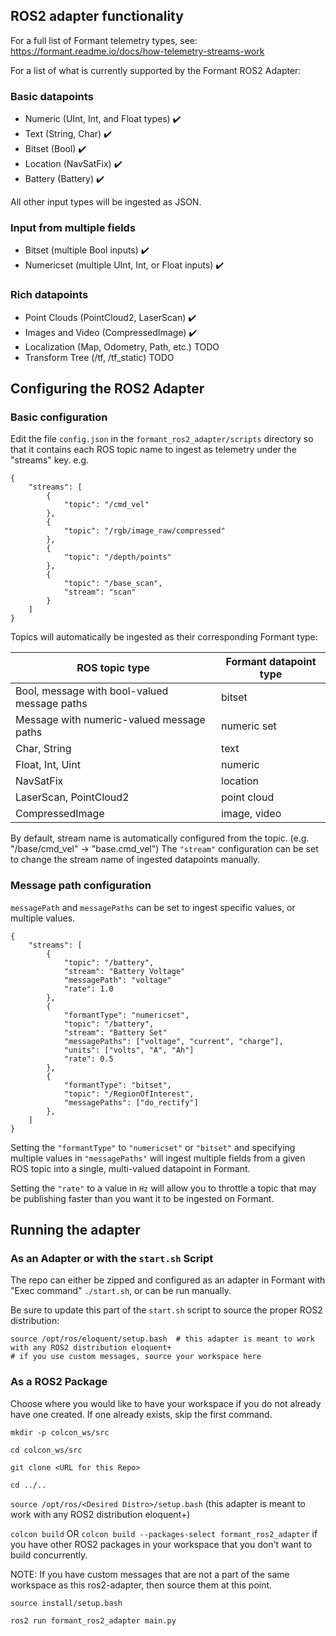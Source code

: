 ## ROS2 adapter functionality

For a full list of Formant telemetry types, see: https://formant.readme.io/docs/how-telemetry-streams-work

For a list of what is currently supported by the Formant ROS2 Adapter:

### Basic datapoints
- Numeric (UInt, Int, and Float types) :heavy_check_mark:
- Text (String, Char) :heavy_check_mark:
- Bitset (Bool) :heavy_check_mark:
- Location (NavSatFix) :heavy_check_mark:
- Battery (Battery) :heavy_check_mark:

All other input types will be ingested as JSON.

### Input from multiple fields
- Bitset (multiple Bool inputs) :heavy_check_mark:
- Numericset (multiple UInt, Int, or Float inputs) :heavy_check_mark:

### Rich datapoints
- Point Clouds (PointCloud2, LaserScan) :heavy_check_mark:
- Images and Video (CompressedImage) :heavy_check_mark:
- Localization (Map, Odometry, Path, etc.) TODO 
- Transform Tree (/tf, /tf_static) TODO

## Configuring the ROS2 Adapter

### Basic configuration

Edit the file `config.json` in the `formant_ros2_adapter/scripts` directory so that it contains each ROS topic name to ingest as telemetry under the "streams" key. e.g.

```
{
    "streams": [
        {
            "topic": "/cmd_vel"
        },
        {
            "topic": "/rgb/image_raw/compressed"
        },
        {
            "topic": "/depth/points"
        },
        {
            "topic": "/base_scan",
            "stream": "scan"
        }
    ]
}
```

Topics will automatically be ingested as their corresponding Formant type:

| ROS topic type                               | Formant datapoint type |
|----------------------------------------------|------------------------|
| Bool, message with bool-valued message paths | bitset                 |
| Message with numeric-valued message paths    | numeric set            |
| Char, String                                 | text                   |
| Float, Int, Uint                             | numeric                |
| NavSatFix                                    | location               |
| LaserScan, PointCloud2                       | point cloud            |
| CompressedImage                              | image, video           |

By default, stream name is automatically configured from the topic. (e.g. "/base/cmd_vel" -> "base.cmd_vel") The `"stream"` configuration can be set to change the stream name of ingested datapoints manually.

### Message path configuration

`messagePath` and `messagePaths` can be set to ingest specific values, or multiple values.

```
{
    "streams": [
        {
            "topic": "/battery",
            "stream": "Battery Voltage"
            "messagePath": "voltage"
            "rate": 1.0
        },
        {
            "formantType": "numericset",
            "topic": "/battery",
            "stream": "Battery Set"
            "messagePaths": ["voltage", "current", "charge"],
            "units": ["volts", "A", "Ah"]
            "rate": 0.5
        },
        {
            "formantType": "bitset",
            "topic": "/RegionOfInterest",
            "messagePaths": ["do_rectify"]
        },
    ]
}
```

Setting the `"formantType"` to `"numericset"` or `"bitset"` and specifying multiple values in `"messagePaths"` will ingest multiple fields from a given ROS topic into a single, multi-valued datapoint in Formant.

Setting the `"rate"` to a value in `Hz` will allow you to throttle a topic that may be publishing faster than you want it to be ingested on Formant.

## Running the adapter

### As an Adapter or with the `start.sh` Script
The repo can either be zipped and configured as an adapter in Formant with "Exec command" `./start.sh`, or can be run manually.

Be sure to update this part of the `start.sh` script to source the proper ROS2 distribution:
```
source /opt/ros/eloquent/setup.bash  # this adapter is meant to work with any ROS2 distribution eloquent+
# if you use custom messages, source your workspace here
```

### As a ROS2 Package
Choose where you would like to have your workspace if you do not already have one created. If one already exists, skip the first command.

`mkdir -p colcon_ws/src`

`cd colcon_ws/src`

`git clone <URL for this Repo>`

`cd ../..`

`source /opt/ros/<Desired Distro>/setup.bash` (this adapter is meant to work with any ROS2 distribution eloquent+)

`colcon build` OR `colcon build --packages-select formant_ros2_adapter` if you have other ROS2 packages in your workspace that you don't want to build concurrently.

NOTE: If you have custom messages that are not a part of the same workspace as this ros2-adapter, then source them at this point.

`source install/setup.bash`

`ros2 run formant_ros2_adapter main.py`
